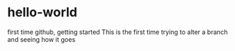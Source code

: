 # hello-world
first time github, getting started
This is the first time trying to alter a branch and seeing how it goes
